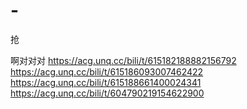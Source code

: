 # -
抢

啊对对对
https://acg.unq.cc/bili/t/615182188882156792
https://acg.unq.cc/bili/t/615186093007462422
https://acg.unq.cc/bili/t/615188661400024341
https://acg.unq.cc/bili/t/604790219154622900
